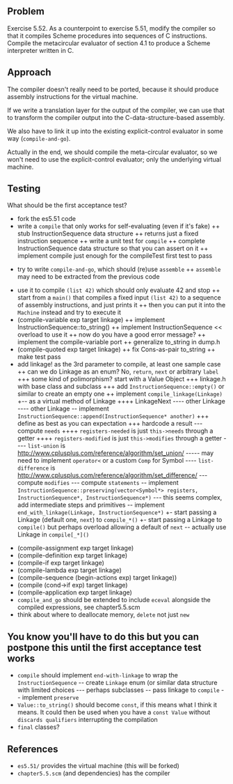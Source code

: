## Problem

Exercise 5.52. As a counterpoint to exercise 5.51, modify the compiler so that it compiles Scheme procedures into
sequences of C instructions. Compile the metacircular evaluator of section 4.1 to produce a Scheme interpreter
written in C.

## Approach

The compiler doesn't really need to be ported, because it should produce assembly instructions for the virtual machine.

If we write a translation layer for the output of the compiler, we can use that to transform the compiler output into the C-data-structure-based assembly.

We also have to link it up into the existing explicit-control evaluator in some way (`compile-and-go`).

Actually in the end, we should compile the meta-circular evaluator, so we won't need to use the explicit-control evaluator; only the underlying virtual machine.

## Testing

What should be the first acceptance test?

+ fork the es5.51 code
+ write a `compile` that only works for self-evaluating (even if it's fake)
++ stub InstructionSequence data structure
++ returns just a fixed instruction sequence
++ write a unit test for `compile`
++ complete InstructionSequence data structure so that you can assert on it
++ implement compile just enough for the compileTest first test to pass
- try to write `compile-and-go`, which should (re)use `assemble`
++ `assemble` may need to be extracted from the previous code
+ use it to compile `(list 42)` which should only evaluate 42 and stop
++ start from a `main()` that compiles a fixed input `(list 42)` to a sequence of assembly instructions, and just prints it
++ then you can put it into the `Machine` instead and try to execute it
+ (compile-variable exp target linkage)
++ implement InstructionSequence::to_string()
++ implement InstructionSequence << overload to use it
++ now do you have a good error message?
++ implement the compile-variable port
++ generalize to_string in dump.h
+ (compile-quoted exp target linkage)
++ fix Cons-as-pair to_string
++ make test pass
+ add linkage! as the 3rd parameter to compile, at least one sample case
++ can we do Linkage as an enum? No, `return`, `next` or arbitrary `label`
+++ some kind of polimorphism? start with a Value Object
+++ linkage.h with base class and subclass
+++ add `InstructionSequence::empty()` or similar to create an empty one
++ implement `compile_linkage(Linkage)`
+-- as a virtual method of Linkage
++++ LinkageNext
---- other Linkage
---- other Linkage
-- implement `InstructionSequence::append(InstructionSequence* another)`
+++ define as best as you can expectation
+++ hardcode a result
--- compute `needs`
++++ `registers-needed` is just `this->needs` through a getter
++++ `registers-modified` is just `this->modifies` through a getter
---- `list-union` is http://www.cplusplus.com/reference/algorithm/set_union/
----- may need to implement `operator<` or a custom `Comp` for Symbol
---- `list-difference` is http://www.cplusplus.com/reference/algorithm/set_difference/
--- compute `modifies`
--- compute `statements`
-- implement `InstructionSequence::preserving(vector<Symbol*> registers, InstructionSequence*, InstructionSequence*)`
--- this seems complex, add intermediate steps and primitives
-- implement `end_with_linkage(Linkage, InstructionSequence*)`
+- start passing a Linkage (default one, `next`) to `compile_*()`
+- start passing a Linkage to `compile()` but perhaps overload allowing a default of `next`
-- actually use Linkage in `compile[_*]()`
- (compile-assignment exp target linkage)
- (compile-definition exp target linkage)
- (compile-if exp target linkage)
- (compile-lambda exp target linkage)
- (compile-sequence (begin-actions exp) target linkage))
- (compile (cond->if exp) target linkage)
- (compile-application exp target linkage)
- `compile_and_go` should be extended to include `eceval` alongside the compiled expressions, see chapter5.5.scm
- think about where to deallocate memory, `delete` not just `new`

## You know you'll have to do this but you can postpone this until the first acceptance test works
- `compile` should implement `end-with-linkage` to wrap the `InstructionSequence`
-- create `Linkage` enum (or similar data structure with limited choices
--- perhaps subclasses
-- pass linkage to `compile`
-- implement `preserve`
- `Value::to_string()` should become `const`, if this means what I think it means. It could then be used when you have a `const Value` without `discards qualifiers` interrupting the compilation
- `final` classes?

## References

- `es5.51/` provides the virtual machine (this will be forked)
- `chapter5.5.scm` (and dependencies) has the compiler

